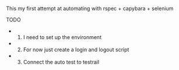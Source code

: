 This my first attempt at automating with rspec + capybara + selenium

TODO
- 1. I need to set up the environment 
- 2. For now just create a login and logout script
- 3. Connect the auto test to testrail
